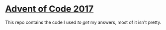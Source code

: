 # [Advent of Code 2017](http://adventofcode.com/2017)

This repo contains the code I used *to get* my answers, most of it isn't pretty.
